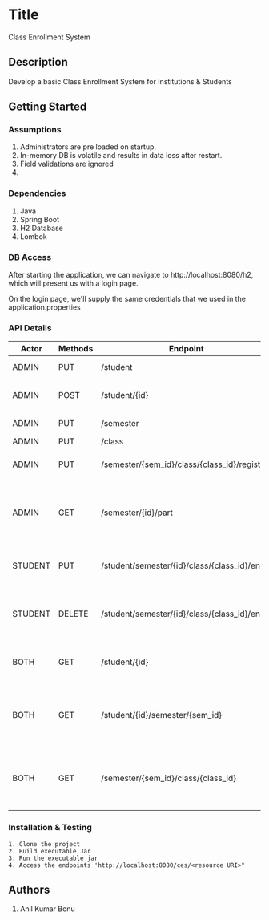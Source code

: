 # Title

Class Enrollment System

## Description

Develop a basic Class Enrollment System for Institutions & Students

## Getting Started

### Assumptions
1. Administrators are pre loaded on startup.
2. In-memory DB is volatile and results in data loss after restart.
3. Field validations are ignored
4. 

### Dependencies
1. Java
2. Spring Boot
3. H2 Database
4. Lombok

### DB Access
After starting the application, we can navigate to http://localhost:8080/h2, which will present us with a login page.

On the login page, we'll supply the same credentials that we used in the application.properties

### API Details

| Actor   | Methods | Endpoint                                       | Details                                                  |
|---------|---------|------------------------------------------------|----------------------------------------------------------|
| ADMIN   | PUT     | /student                                       | Add a student                                            |
| ADMIN   | POST    | /student/{id}                                  | Edit Student Information                                 |
| ADMIN   | PUT     | /semester                                      | Add Semester                                             |  
| ADMIN   | PUT     | /class                                         | Add Class                                                |
| ADMIN   | PUT     | /semester/{sem_id}/class/{class_id}/register   | Register a class in Semester                             | 
| ADMIN   | GET     | /semester/{id}/part                            | Lists all the partime students enrolled for the semester |
| STUDENT | PUT     | /student/semester/{id}/class/{class_id}/enroll | Enroll student to class and Semester                     |
| STUDENT | DELETE  | /student/semester/{id}/class/{class_id}/enroll | Delist student from class and semester                   | 
| BOTH    | GET     | /student/{id}                                  | Full History of classed enrolled by student              |
| BOTH    | GET     | /student/{id}/semester/{sem_id}                | List of classed enrolled by a student in a Semester      |
| BOTH    | GET     | /semester/{sem_id}/class/{class_id}            | List of Students enrolled for a class in semester        |


### Installation & Testing

    1. Clone the project
    2. Build executable Jar
    3. Run the executable jar
    4. Access the endpoints 'http://localhost:8080/ces/<resource URI>"

## Authors
1. Anil Kumar Bonu